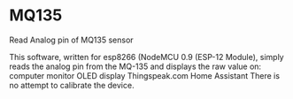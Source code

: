 # MQ135
 Read Analog pin of MQ135 sensor 

This software, written for esp8266 (NodeMCU 0.9 (ESP-12 Module), simply reads the analog pin from the MQ-135 and displays the raw value on:
    computer monitor
    OLED display
    Thingspeak.com
    Home Assistant
There is no attempt to calibrate the device.
